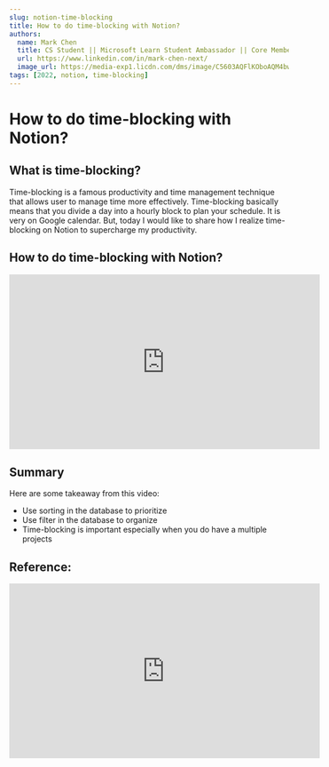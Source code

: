 ```yaml
---
slug: notion-time-blocking
title: How to do time-blocking with Notion?
authors:
  name: Mark Chen
  title: CS Student || Microsoft Learn Student Ambassador || Core Member of Google Developer Student Club || Engineer at Space Technology Lab, Tamkang University || Content Creator
  url: https://www.linkedin.com/in/mark-chen-next/
  image_url: https://media-exp1.licdn.com/dms/image/C5603AQFlKOboAQM4bw/profile-displayphoto-shrink_400_400/0/1613564874796?e=2147483647&v=beta&t=mrs-DjhMRgtu63noCQYAsxjWa6epl-CVGUiluvrmxug
tags: [2022, notion, time-blocking]
---
```


# How to do time-blocking with Notion?
## What is time-blocking?

Time-blocking is a famous productivity and time management technique that allows user to manage time more effectively. Time-blocking basically means that you divide a day into a hourly block to plan your schedule. It is very on Google calendar. But, today I would like to share how I realize time-blocking on Notion to supercharge my productivity.

## How to do time-blocking with Notion?

<iframe width="560" height="315" src="https://www.youtube.com/embed/f4yfx9TE4XI" title="YouTube video player" frameborder="0" allow="accelerometer; autoplay; clipboard-write; encrypted-media; gyroscope; picture-in-picture" allowfullscreen></iframe>

## Summary

Here are some takeaway from this video:

- Use sorting in the database to prioritize
- Use filter in the database to organize
- Time-blocking is important especially when you do have a multiple projects

## Reference:
<iframe width="560" height="315" src="https://www.youtube.com/embed/gkvI4ywZIEs" title="YouTube video player" frameborder="0" allow="accelerometer; autoplay; clipboard-write; encrypted-media; gyroscope; picture-in-picture" allowfullscreen></iframe>